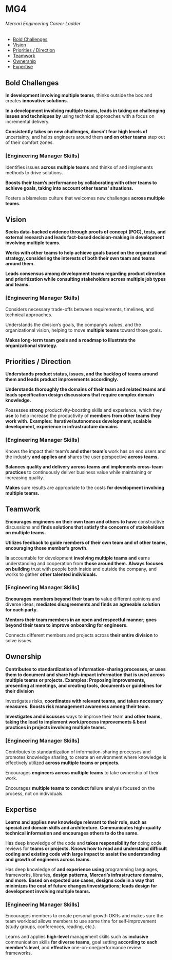 # MG4
###### Mercari Engineering Career Ladder

 * [Bold Challenges](#bold-challenges)
 * [Vision](#vision)
 * [Priorities / Direction](#priorities--direction)
 * [Teamwork](#teamwork)
 * [Ownership](#ownership)
 * [Expertise](#expertise)

## Bold Challenges
**In development involving multiple teams**, thinks outside the box and creates **innovative solutions.**

**In a development involving multiple teams, leads in taking on challenging issues and techniques by** using technical approaches with a focus on incremental delivery.

**Consistently takes on new challenges, doesn’t fear high levels of** uncertainty, and helps engineers around them **and on other teams** step out of their comfort zones.

### [Engineering Manager Skills]

Identifies issues **across multiple teams** and thinks of and implements methods to drive solutions.

**Boosts their team’s performance by collaborating with other teams to achieve goals, taking into account other teams' situations.**

Fosters a blameless culture that welcomes new challenges **across multiple teams.**


## Vision
**Seeks data-backed evidence through proofs of concept (POC), tests, and external research and leads fact-based decision-making in development involving multiple teams.**

**Works with other teams to help achieve goals based on the organizational strategy, considering the interests of both their own team and teams around them.**

**Leads consensus among development teams regarding product direction and prioritization while consulting stakeholders across multiple job types and teams.**

### [Engineering Manager Skills]

Considers necessary trade-offs between requirements, timelines, and technical approaches.

Understands the division’s goals, the company’s values, and the organizational vision, helping to move **multiple teams** toward those goals.

**Makes long-term team goals and a roadmap to illustrate the organizational strategy.**


## Priorities / Direction
**Understands product status, issues, and the backlog of teams around them and leads product improvements accordingly.**

**Understands thoroughly the domains of their team and related teams and leads specification design discussions that require complex domain knowledge.**

Possesses **strong** productivity-boosting skills and experience, which they **use** to help increase the productivity of **members from other teams they work with.**
**Examples: Iterative/autonomous development, scalable development, experience in infrastructure domains**

### [Engineering Manager Skills]

Knows the impact their team’s **and other team’s** work has on end users and the industry **and applies and** shares the user perspective **across teams.**

**Balances quality and delivery across teams and implements cross-team practices** to continuously deliver business value while maintaining or increasing quality.

**Makes** sure results are appropriate to the costs **for development involving multiple teams.**


## Teamwork
**Encourages engineers on their own team and others to have** constructive discussions and **finds solutions that satisfy the concerns of stakeholders on multiple teams.**

**Utilizes feedback to guide members of their own team and of other teams, encouraging those member’s growth.**

**Is** accountable for development **involving multiple teams and** earns understanding and cooperation from **those around them.**
**Always focuses on building** trust with people both inside and outside the company, and works to gather **other talented individuals.**

### [Engineering Manager Skills]

**Encourages members beyond their team to** value different opinions and diverse ideas; **mediates disagreements and finds an agreeable solution for each party.**

**Mentors their team members in an open and respectful manner; goes beyond their team to improve onboarding for engineers.**

Connects different members and projects across **their entire division** to solve issues.


## Ownership
**Contributes to standardization of information-sharing processes, or uses them to document and share high-impact information that is used across multiple teams or projects.**
**Examples: Proposing improvements, presenting at meetings, and creating tools, documents or guidelines for their division**

Investigates risks, **coordinates with relevant teams, and takes necessary measures.**
**Boosts risk management awareness among their team.**

**Investigates and discusses** ways to improve their team **and other teams, taking the lead to implement work/process improvements & best practices in projects involving multiple teams.**

### [Engineering Manager Skills]

Contributes to standardization of information-sharing processes and promotes knowledge sharing, to create an environment where knowledge is effectively utilized **across multiple teams or projects.**

Encourages **engineers across multiple teams** to take ownership of their work.

Encourages **multiple teams to conduct** failure analysis focused on the process, not on individuals.


## Expertise
**Learns and applies new knowledge relevant to their role, such as specialized domain skills and architecture.**
**Communicates high-quality technical information and encourages others to do the same.**

Has deep knowledge of the code and **takes responsibility for** doing code reviews for **teams or projects.**
**Knows how to read and understand difficult coding and existing code with large impact to assist the understanding and growth of engineers across teams.**

Has deep knowledge of **and experience using** programming languages, frameworks, libraries, **design patterns, Mercari’s infrastructure domains, and more.**
**Based on expected use cases, designs code in a way that minimizes the cost of future changes/investigations; leads design for development involving multiple teams.**

### [Engineering Manager Skills]

Encourages members to create personal growth OKRs and makes sure the team workload allows members to use some time for self-improvement (study groups, conferences, reading, etc.).

Learns and applies **high-level** management skills such as **inclusive** communication skills **for diverse teams,** goal setting **according to each member's level**, and **effective** one-on-one/performance review frameworks.

